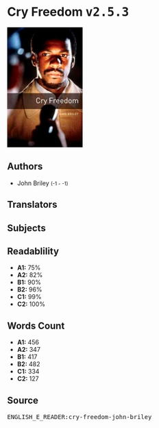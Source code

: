 # Cry Freedom <kbd>v2.5.3</kbd>

![](./cover.medium.jpg "")

## Authors


 - John Briley <small>(-1 - -1)</small>

## Translators



## Subjects



## Readablility


 - **A1:** 75%
 - **A2:** 82%
 - **B1:** 90%
 - **B2:** 96%
 - **C1:** 99%
 - **C2:** 100%

## Words Count


 - **A1:** 456
 - **A2:** 347
 - **B1:** 417
 - **B2:** 482
 - **C1:** 334
 - **C2:** 127

## Source


<kbd>ENGLISH_E_READER:cry-freedom-john-briley</kbd>
